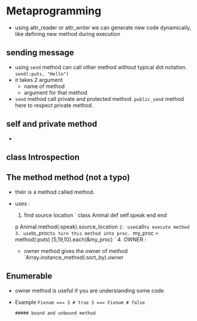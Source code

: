 # Metaprogramming 
- using attr_reader or attr_writer we can generate new code dynamically, like defining new method during execution 

## sending message 
- using `send` method can call other method without typical dot notation.
`send(:puts, "Hello")`
- it takes 2 argument 
  - name of method 
  - argument for that method 
- `send` method call private and protected method.
  `public_send` method here to respect private method.



## self and private method 
- 


## class Introspection 

## The method method (not a typo)
- their is a method called method.
- uses : 
  1. find source location 
  ` class Animal
      def self.speak 
      end 
    end 
    
    p Animal.method(:speak).source_location
  `
  2. use `call` to execute method
  3. use `to_proc` to turn this method into proc. 
    `my_proc = method(:puts)
      [5,19,10].each(&my_proc)
    `
  4. OWNER : 
    - owner method gives the owner of method
    `Array.instance_method(:sort_by).owner

## Enumerable
- owner method is useful if you are understanding some code 
- Example 
  ` Fixnum === 3 # true
    3 === Fixnum # false
  `

      ##### bound and unbound method 
      